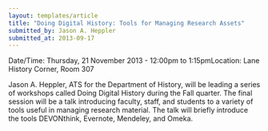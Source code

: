```yaml
---
layout: templates/article
title: "Doing Digital History: Tools for Managing Research Assets"
submitted_by: Jason A. Heppler
submitted_at: 2013-09-17
---
```



Date/Time: Thursday, 21 November 2013 - 12:00pm to 1:15pmLocation: Lane History Corner, Room 307

Jason A. Heppler, ATS for the Department of History, will be leading a series of workshops called Doing Digital History during the Fall quarter. The final session will be a talk introducing faculty, staff, and students to a variety of tools useful in managing research material. The talk will briefly introduce the tools DEVONthink, Evernote, Mendeley, and Omeka.





